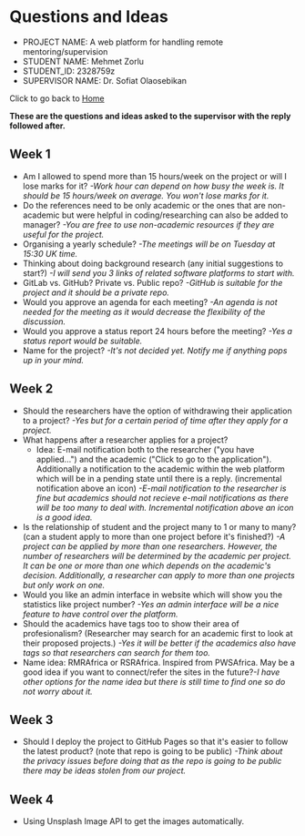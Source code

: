 # Questions and Ideas

* PROJECT NAME: A web platform for handling remote mentoring/supervision
* STUDENT NAME: Mehmet Zorlu
* STUDENT_ID: 2328759z
* SUPERVISOR NAME: Dr. Sofiat Olaosebikan 

Click to go back to [Home](https://github.com/MehmetZorlu07/remote-mentoring)

**These are the questions and ideas asked to the supervisor with the reply followed after.**

## Week 1

* Am I allowed to spend more than 15 hours/week on the project or will I lose marks for it?
_-Work hour can depend on how busy the week is. It should be 15 hours/week on average. You won't lose marks for it._
* Do the references need to be only academic or the ones that are non-academic but were helpful in coding/researching can also be added to manager? _-You are free to use non-academic resources if they are useful for the project._
* Organising a yearly schedule?
_-The meetings will be on Tuesday at 15:30 UK time._
* Thinking about doing background research (any initial suggestions to start?) _-I will send you 3 links of related software platforms to start with._
* GitLab vs. GitHub? Private vs. Public repo? _-GitHub is suitable for the project and it should be a private repo._
* Would you approve an agenda for each meeting? _-An agenda is not needed for the meeting as it would decrease the flexibility of the discussion._
* Would you approve a status report 24 hours before the meeting? _-Yes a status report would be suitable._ 
* Name for the project? _-It's not decided yet. Notify me if anything pops up in your mind._


## Week 2

* Should the researchers have the option of withdrawing their application to a project? _-Yes but for a certain period of time after they apply for a project._
* What happens after a researcher applies for a project? 
  * Idea: E-mail notification both to the researcher ("you have applied...") and the academic ("Click to go to the application"). Additionally a notification to the academic within the web platform which will be in a pending state until there is a reply. (incremental notification above an icon) _-E-mail notification to the researcher is fine but academics should not recieve e-mail notifications as there will be too many to deal with. Incremental notification above an icon is a good idea._
* Is the relationship of student and the project many to 1 or many to many? (can a student apply to more than one project before it's finished?) _-A project can be applied by more than one researchers. However, the number of researchers will be determined by the academic per project. It can be one or more than one which depends on the academic's decision. Additionally, a researcher can apply to more than one projects but only work on one._
* Would you like an admin interface in website which will show you the statistics like project number? _-Yes an admin interface will be a nice feature to have control over the platform._
* Should the academics have tags too to show their area of profesionalism? (Researcher may search for an academic first to look at their proposed projects.) _-Yes it will be better if the academics also have tags so that researchers can search for them too._
* Name idea: RMRAfrica or RSRAfrica. Inspired from PWSAfrica. May be a good idea if you want to connect/refer the sites in the future?_-I have other options for the name idea but there is still time to find one so do not worry about it._


## Week 3
* Should I deploy the project to GitHub Pages so that it's easier to follow the latest product? (note that repo is going to be public) _-Think about the privacy issues before doing that as the repo is going to be public there may be ideas stolen from our project._

## Week 4 
* Using Unsplash Image API to get the images automatically.
